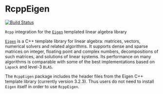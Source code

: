 RcppEigen
=========

[![Build Status](https://travis-ci.org/RcppCore/RcppEigen.png)](https://travis-ci.org/RcppCore/RcppEigen)

`Rcpp` integration for the [`Eigen`](http://eigen.tuxfamily.org) templated linear algebra library

[`Eigen`](http://eigen.tuxfamily.org) is a C++ template library for linear algebra: matrices,
vectors, numerical solvers and related algorithms.  It supports dense
and sparse matrices on integer, floating point and complex numbers,
decompositions of such matrices, and solutions of linear systems. Its
performance on many algorithms is comparable with some of the best
implementations based on `Lapack` and level-3 `BLAS`.

The `RcppEigen` package includes the header files from the Eigen C++
template library (currently version 3.2.3). Thus users do not need to
install `Eigen` itself in order to use `RcppEigen`.
